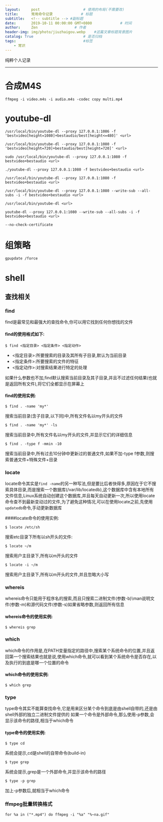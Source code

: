 ```yaml
---
layout:     post                    # 使用的布局(不需要改)
title:      常用命令记录             # 标题
subtitle:   <!-- subtitle --> #副标题
date:       2019-10-11 00:00:00 GMT+0800             # 时间
author:     Zen                 # 作者
header-img: img/photo/jiuzhaigou.webp    #这篇文章标题背景图片
catalog: True                       # 是否归档
tags:                               #标签
    - 常识
---
```


纯粹个人记录

----

# 合成M4S
`ffmpeg -i video.m4s -i audio.m4s -codec copy multi.mp4`

# youtube-dl

`/usr/local/bin/youtube-dl --proxy 127.0.0.1:1086 -f 'bestvideo[height=1080]+bestaudio/best[height<=480]' <url>`

`/usr/local/bin/youtube-dl --proxy 127.0.0.1:1080 -f 'bestvideo[height=720]+bestaudio/best[height=720]' <url>`

`sudo /usr/local/bin/youtube-dl --proxy 127.0.0.1:1080 -f bestvideo+bestaudio <url>`

`./youtube-dl --proxy 127.0.0.1:1080 -f bestvideo+bestaudio <url>`

`/usr/local/bin/youtube-dl --proxy 127.0.0.1:1080 -f bestvideo+bestaudio <url>`

`/usr/local/bin/youtube-dl --proxy 127.0.0.1:1080 --write-sub --all-subs -i -f bestvideo+bestaudio <url>`

`/usr/local/bin/youtube-dl <url>`

`youtube-dl --proxy 127.0.0.1:1080 --write-sub --all-subs -i -f bestvideo+bestaudio <url>`

`--no-check-certificate`

# 组策略

`gpupdate /force`

# shell

## 查找相关


### find

find是最常见和最强大的查找命令,你可以用它找到任何你想找的文件

#### find的使用格式如下:

`$ find <指定目录> <指定条件> <指定动作>`
+ <指定目录>:所要搜索的目录及其所有子目录,默认为当前目录
+ <指定条件>:所要搜索的文件的特征
+ <指定动作>:对搜索结果进行特定的处理

如果什么参数也不加,find默认搜索当前目录及其子目录,并且不过滤任何结果(也就是返回所有文件),将它们全都显示在屏幕上

#### find的使用实例:

`$ find . -name 'my*'`

搜索当前目录(含子目录,以下同)中,所有文件名以my开头的文件

`$ find . -name 'my*' -ls`

搜索当前目录中,所有文件名以my开头的文件,并显示它们的详细信息

`$ find . -type f -mmin -10`

搜索当前目录中,所有过去10分钟中更新过的普通文件,如果不加-type f参数,则搜索普通文件+特殊文件+目录

### locate

locate命令其实是`find -name`的另一种写法,但是要比后者快得多,原因在于它不搜索具体目录,而是搜索一个数据库(/var/lib/locatedb),这个数据库中含有本地所有文件信息,Linux系统自动创建这个数据库,并且每天自动更新一次,所以使用locate命令查不到最新变动过的文件,为了避免这种情况,可以在使用locate之前,先使用`updatedb`命令,手动更新数据库

####locate命令的使用实例:

`$ locate /etc/sh`

搜索etc目录下所有以sh开头的文件:

`$ locate ~/m`

搜索用户主目录下,所有以m开头的文件

`$ locate -i ~/m`

搜索用户主目录下,所有以m开头的文件,并且忽略大小写

### whereis

whereis命令只能用于程序名的搜索,而且只搜索二进制文件(参数-b)\man说明文件(参数-m)和源代码文件(参数-s)如果省略参数,则返回所有信息

#### whereis命令的使用实例:

`$ whereis grep`

### which

which命令的作用是,在PATH变量指定的路径中,搜索某个系统命令的位置,并且返回第一个搜索结果也就是说,使用which命令,就可以看到某个系统命令是否存在,以及执行的到底是哪一个位置的命令

#### which命令的使用实例:

`$ which grep`

### type

type命令其实不能算查找命令,它是用来区分某个命令到底是由shell自带的,还是由shell外部的独立二进制文件提供的
如果一个命令是外部命令,那么使用-p参数,会显示该命令的路径,相当于which命令

#### type命令的使用实例:

`$ type cd`

系统会提示,cd是shell的自带命令(build-in)

`$ type grep`

系统会提示,grep是一个外部命令,并显示该命令的路径

`$ type -p grep`

加上-p参数后,就相当于which命令


### ffmpeg批量转换格式

`for %a in ("*.mp4") do ffmpeg -i "%a" "%~na.gif"`
